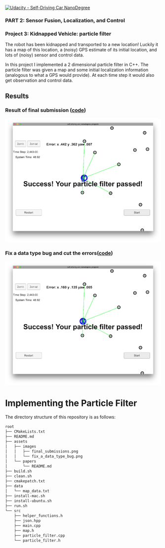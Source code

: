 [![Udacity - Self-Driving Car NanoDegree](https://s3.amazonaws.com/udacity-sdc/github/shield-carnd.svg)](http://www.udacity.com/drive)


### PART 2: Sensor Fusion, Localization, and Control
### Project 3: Kidnapped Vehicle: particle filter 


The robot has been kidnapped and transported to a new location! Luckily it has a map of this location, a (noisy) GPS estimate of its initial location, and lots of (noisy) sensor and control data.

In this project I implemented a 2 dimensional particle filter in C++. The particle filter was given a map and some initial localization information (analogous to what a GPS would provide). At each time step it would also get observation and control data. 

## Results

### Result of final submission ([code](https://github.com/leros/Self-Driving-Car-Kidnapped-Vehicle-Project/blob/2b247d64ffe2afe7088213d7c8146e2e5b73861c/src/particle_filter.cpp))
![](./assets/images/final_submissions.png)

### Fix a data type bug and cut the errors([code](https://github.com/leros/Self-Driving-Car-Kidnapped-Vehicle-Project/commit/2e2dd03c71278fb8bbae16bb1c4a5160edaf7db2))
![](./assets/images/fix_a_data_type_bug.png)

# Implementing the Particle Filter
The directory structure of this repository is as follows:

```
root
├── CMakeLists.txt
├── README.md
├── assets
│   ├── images
│   │   ├── final_submissions.png
│   │   └── fix_a_data_type_bug.png
│   └── papers
│       └── README.md
├── build.sh
├── clean.sh
├── cmakepatch.txt
├── data
│   └── map_data.txt
├── install-mac.sh
├── install-ubuntu.sh
├── run.sh
└── src
    ├── helper_functions.h
    ├── json.hpp
    ├── main.cpp
    ├── map.h
    ├── particle_filter.cpp
    └── particle_filter.h
```





